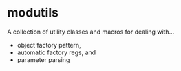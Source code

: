 # modutils
A collection of utility classes and macros 
for dealing with...

* object factory pattern,
* automatic factory regs, and
* parameter parsing

